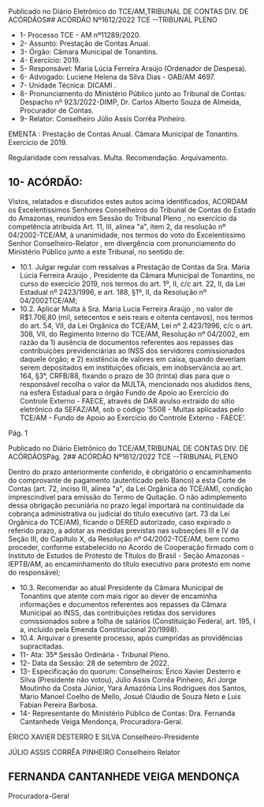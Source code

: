 Publicado  no  Diário  Eletrônico do TCE/AM,TRIBUNAL DE CONTAS DIV. DE ACÓRDÃOS## ACÓRDÃO Nº1612/2022  TCE --TRIBUNAL PLENO

- 1- Processo TCE - AM nº11289/2020.
- 2- Assunto: Prestação de Contas Anual.
- 3- Órgão: Câmara Municipal de Tonantins.
- 4- Exercício: 2019.
- 5- Responsável: Maria Lúcia Ferreira Araújo (Ordenador de Despesa).
- 6- Advogado: Luciene Helena da Silva Dias - OAB/AM 4697.
- 7- Unidade Técnica: DICAMI .
- 8- Pronunciamento do Ministério Público junto ao Tribunal de Contas: Despacho nº 923/2022-DIMP, Dr. Carlos Alberto Souza de Almeida, Procurador de Contas.
- 9- Relator: Conselheiro Júlio Assis Corrêa Pinheiro.

EMENTA : Prestação  de  Contas Anual. Câmara Municipal de Tonantins. Exercício de 2019.

Regularidade com ressalvas. Multa. Recomendação. Arquivamento.

## 10-  ACÓRDÃO:

Vistos, relatados e discutidos estes autos acima identificados, ACORDAM os Excelentíssimos Senhores Conselheiros do Tribunal de Contas do Estado do Amazonas, reunidos em Sessão do Tribunal Pleno , no exercício da competência atribuída Art. 11, III, alínea "a", item 2, da resolução nº 04/2002-TCE/AM, à unanimidade, nos termos do voto do Excelentíssimo Senhor Conselheiro-Relator , em divergência com pronunciamento do Ministério Público junto a este Tribunal, no sentido de:

- 10.1. Julgar  regular  com  ressalvas a  Prestação  de  Contas  da Sra. Maria Lúcia Ferreira Araújo ,  Presidente  da  Câmara Municipal de Tonantins, no curso do exercício 2019, nos termos do art. 1º, II, c/c art. 22, II, da Lei Estadual  nº  2423/1996,  e  art.  188,  §1º,  II,  da  Resolução  nº  04/2002TCE/AM;
- 10.2. Aplicar  Multa à Sra. Maria  Lucia  Ferreira Araújo , no  valor de R$1.706,80 (mil, setecentos e seis reais e oitenta centavos), nos termos do art. 54, VII, da Lei Orgânica do TCE/AM, Lei nº 2.423/1996, c/c o art. 308,  VII,  do  Regimento  Interno   do   TCE/AM,   Resolução   nº   04/2002, em  razão da  1)  ausência  de  documentos  referentes  aos repasses  das contribuições  previdenciárias  ao  INSS  dos  servidores  comissionados daquele  órgão;  e  2)  existência  de  valores  em  caixa,  quando  deveriam serem depositados em instituições oficiais, em inobservância ao art. 164, §3°, CRFB/88, fixando o prazo de 30 (trinta) dias para que o responsável recolha o valor da MULTA, mencionado nos aludidos itens, na  esfera  Estadual  para  o  órgão  Fundo  de  Apoio  ao  Exercício  do Controle  Externo  -  FAECE,  através  de  DAR  avulso  extraído  do  sítio eletrônico  da  SEFAZ/AM,  sob  o  código  '5508  -  Multas  aplicadas  pelo TCE/AM - Fundo de Apoio ao Exercício do Controle Externo - FAECE'.

Pág. 1

Publicado  no  Diário  Eletrônico do TCE/AM,TRIBUNAL DE CONTAS DIV. DE ACÓRDÃOSPág. 2## ACÓRDÃO Nº1612/2022  TCE --TRIBUNAL PLENO

Dentro do prazo anteriormente conferido, é obrigatório o encaminhamento  do  comprovante  de  pagamento  (autenticado  pelo Banco)  a  esta  Corte  de  Contas  (art.  72,  inciso  III,  alínea  "a",  da  Lei Orgânica do TCE/AM), condição imprescindível para emissão do Termo de Quitação. O não adimplemento dessa obrigação pecuniária no prazo legal importará na continuidade da cobrança administrativa ou judicial do título executivo (art. 73 da Lei Orgânica do TCE/AM), ficando o DERED autorizado, caso  expirado o referido prazo, a adotar as medidas previstas  nas  subseções  III  e  IV  da  Seção  III,  do  Capítulo  X,  da Resolução nº 04/2002-TCE/AM, bem como proceder, conforme estabelecido  no  Acordo  de  Cooperação  firmado  com  o  Instituto  de Estudos de Protesto de Títulos do Brasil - Seção Amazonas - IEPTB/AM, ao  encaminhamento  do  título  executivo  para  protesto  em  nome  do responsável;

- 10.3. Recomendar ao atual Presidente da Câmara Municipal de Tonantins que atente com mais rigor ao dever de encaminha informações e documentos referentes aos repasses da Câmara Municipal ao INSS, das contribuições retidas dos servidores comissionados sobre a folha de salários (Constituição Federal, art. 195, I a, incluído pela Emenda Constitucional 20/1998).
- 10.4. Arquivar o presente processo, após cumpridas as providências supracitadas.
- 11-  Ata: 35ª Sessão Ordinária - Tribunal Pleno.
- 12-  Data da Sessão: 28 de setembro de 2022.
- 13-  Especificação do quorum: Conselheiros: Érico Xavier Desterro e Silva (Presidente não  votou),  Júlio  Assis  Corrêa  Pinheiro,  Ari  Jorge  Moutinho  da  Costa  Júnior,  Yara Amazônia Lins Rodrigues dos Santos, Mario Manoel Coelho de Mello, Josué Cláudio de Souza Neto e Luis Fabian Pereira Barbosa.
- 14-  Representante do Ministério Público de Contas: Dra. Fernanda Cantanhede Veiga Mendonça, Procuradora-Geral.

ÉRICO XAVIER DESTERRO E SILVA Conselheiro-Presidente

JÚLIO ASSIS CORRÊA PINHEIRO Conselheiro Relator

## FERNANDA CANTANHEDE VEIGA MENDONÇA

Procuradora-Geral